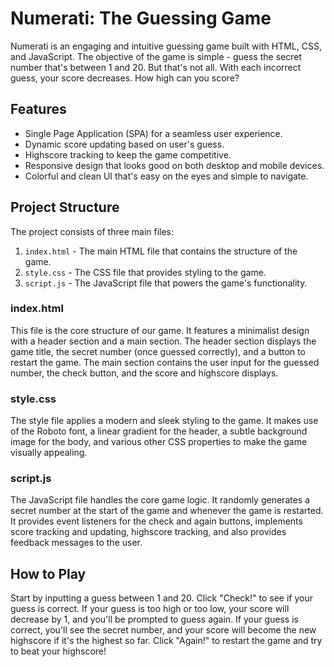 # Numerati: The Guessing Game

Numerati is an engaging and intuitive guessing game built with HTML, CSS, and JavaScript. The objective of the game is simple - guess the secret number that's between 1 and 20. But that's not all. With each incorrect guess, your score decreases. How high can you score?

## Features

- Single Page Application (SPA) for a seamless user experience.
- Dynamic score updating based on user's guess.
- Highscore tracking to keep the game competitive.
- Responsive design that looks good on both desktop and mobile devices.
- Colorful and clean UI that's easy on the eyes and simple to navigate.

## Project Structure

The project consists of three main files:

1. `index.html` - The main HTML file that contains the structure of the game.
2. `style.css` - The CSS file that provides styling to the game.
3. `script.js` - The JavaScript file that powers the game's functionality.

### index.html

This file is the core structure of our game. It features a minimalist design with a header section and a main section. The header section displays the game title, the secret number (once guessed correctly), and a button to restart the game. The main section contains the user input for the guessed number, the check button, and the score and highscore displays.

### style.css

The style file applies a modern and sleek styling to the game. It makes use of the Roboto font, a linear gradient for the header, a subtle background image for the body, and various other CSS properties to make the game visually appealing.

### script.js

The JavaScript file handles the core game logic. It randomly generates a secret number at the start of the game and whenever the game is restarted. It provides event listeners for the check and again buttons, implements score tracking and updating, highscore tracking, and also provides feedback messages to the user.

## How to Play

Start by inputting a guess between 1 and 20. Click "Check!" to see if your guess is correct. If your guess is too high or too low, your score will decrease by 1, and you'll be prompted to guess again. If your guess is correct, you'll see the secret number, and your score will become the new highscore if it's the highest so far. Click "Again!" to restart the game and try to beat your highscore!

